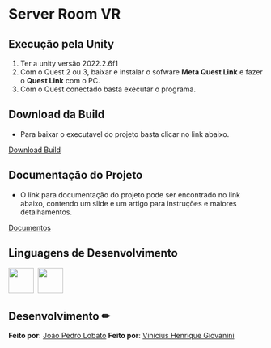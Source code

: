 # Server Room VR

## Execução pela Unity

1. Ter a unity versão 2022.2.6f1
2. Com o Quest 2 ou 3, baixar e instalar o sofware **Meta Quest Link** e fazer o **Quest Link** com o PC.
3. Com o Quest conectado basta executar o programa.

## Download da Build

- Para baixar o executavel do projeto basta clicar no link abaixo.

[Download Build]()

## Documentação do Projeto

- O link para documentação do projeto pode ser encontrado no link abaixo, contendo um slide e um artigo para instruções e maiores detalhamentos.

[Documentos]()

## Linguagens de Desenvolvimento

<img src="https://cdn.jsdelivr.net/gh/devicons/devicon@latest/icons/unity/unity-original-wordmark.svg" width="50px"/>&nbsp;
<img src="https://cdn.jsdelivr.net/gh/devicons/devicon@latest/icons/csharp/csharp-original.svg" width="50px"/>


## Desenvolvimento ✏

**Feito por**: [João Pedro Lobato](https://github.com/PJBHL)
**Feito por**: [Vinícius Henrique Giovanini](https://github.com/viniciushgiovanini)